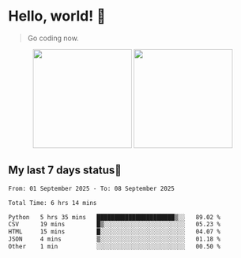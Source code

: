 # Hello, world! 🥰
> Go coding now.

<div align="center">
<div><img src="https://github-readme-stats.vercel.app/api?username=Xrondev&count_private=true" height="200px"/> <img src="https://github-readme-stats.vercel.app/api/top-langs/?username=Xrondev" height="200px"/></div>
</div>
<div align="center"></div>  

## My last 7 days status🧐

<!--START_SECTION:waka-->

```txt
From: 01 September 2025 - To: 08 September 2025

Total Time: 6 hrs 14 mins

Python   5 hrs 35 mins   ██████████████████████▒░░   89.02 %
CSV      19 mins         █▒░░░░░░░░░░░░░░░░░░░░░░░   05.23 %
HTML     15 mins         █░░░░░░░░░░░░░░░░░░░░░░░░   04.07 %
JSON     4 mins          ▒░░░░░░░░░░░░░░░░░░░░░░░░   01.18 %
Other    1 min           ░░░░░░░░░░░░░░░░░░░░░░░░░   00.50 %
```

<!--END_SECTION:waka-->
